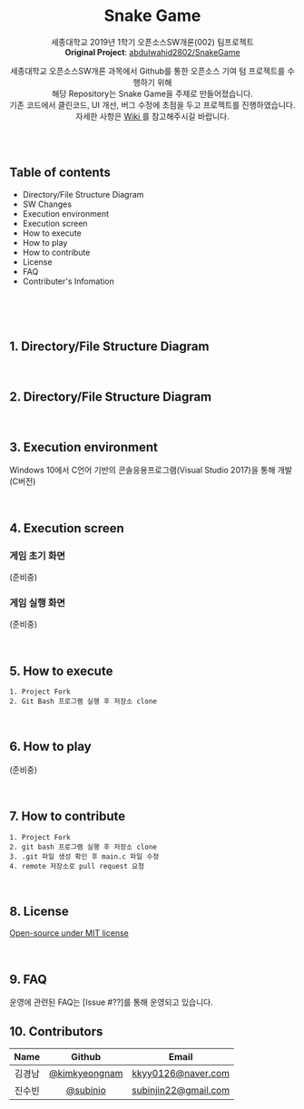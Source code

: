 <div align="center">
  <h1 align="center">Snake Game</h1>
  <p align="center">
    세종대학교 2019년 1학기 오픈소스SW개론(002) 팀프로젝트  
    <br><b>Original Project</b>: <a href=https://github.com/abdulwahid2802/SnakeGame> abdulwahid2802/SnakeGame </a>
  </p>
  <p align="center">
    세종대학교 오픈소스SW개론 과목에서 Github를 통한 오픈소스 기여 텀 프로젝트를 수행하기 위해<br>
    해당 Repository는 Snake Game을 주제로 만들어졌습니다.<br>
기존 코드에서 클린코드, UI 개선, 버그 수정에 초점을 두고 프로젝트를 진행하였습니다.<br>
자세한 사항은 <a href=https://github.com/kimkyeongnam/OSS-SnakeGame/wiki> Wiki </a>를 참고해주시길 바랍니다.<br>
  </p>
</div>


<br><br>


## Table of contents
* Directory/File Structure Diagram
* SW Changes
* Execution environment
* Execution screen
* How to execute
* How to play
* How to contribute
* License
* FAQ
* Contributer's Infomation

<br><br><br>

## 1. Directory/File Structure Diagram
<br>

## 2. Directory/File Structure Diagram
<br>

## 3. Execution environment  
Windows 10에서 C언어 기반의 콘솔응용프로그램(Visual Studio 2017)을 통해 개발 (C버전)

<br>

## 4. Execution screen
### 게임 초기 화면
(준비중)
### 게임 실행 화면
(준비중)

<br>

## 5. How to execute
    1. Project Fork
    2. Git Bash 프로그램 실행 후 저장소 clone

<br>

## 6. How to play
(준비중)

<br>

## 7. How to contribute
    1. Project Fork
    2. git bash 프로그램 실행 후 저장소 clone
    3. .git 파일 생성 확인 후 main.c 파일 수정
    4. remote 저장소로 pull request 요청

<br>

## 8. License
[Open-source under MIT license](https://tldrlegal.com/license/mit-license)


<br>

## 9. FAQ
운영에 관련된 FAQ는 [Issue #??]를 통해 운영되고 있습니다.

## 10. Contributors
|Name|Github|Email|
|:--:|:--:|:--:|
|김경남|[@kimkyeongnam](https://github.com/kimkyeongnam)|kkyy0126@naver.com|
|진수빈|[@subinio](https://github.com/subinio)|subinjin22@gmail.com|

